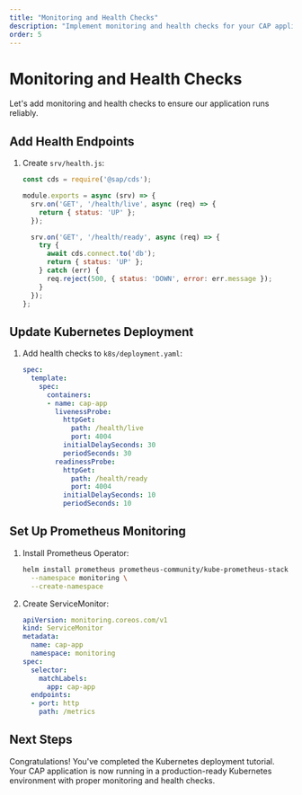 ```yaml
---
title: "Monitoring and Health Checks"
description: "Implement monitoring and health checks for your CAP application in Kubernetes"
order: 5
---
```


# Monitoring and Health Checks

Let's add monitoring and health checks to ensure our application runs reliably.

## Add Health Endpoints

1. Create `srv/health.js`:
   ```javascript
   const cds = require('@sap/cds');

   module.exports = async (srv) => {
     srv.on('GET', '/health/live', async (req) => {
       return { status: 'UP' };
     });

     srv.on('GET', '/health/ready', async (req) => {
       try {
         await cds.connect.to('db');
         return { status: 'UP' };
       } catch (err) {
         req.reject(500, { status: 'DOWN', error: err.message });
       }
     });
   };
   ```

## Update Kubernetes Deployment

1. Add health checks to `k8s/deployment.yaml`:
   ```yaml
   spec:
     template:
       spec:
         containers:
         - name: cap-app
           livenessProbe:
             httpGet:
               path: /health/live
               port: 4004
             initialDelaySeconds: 30
             periodSeconds: 30
           readinessProbe:
             httpGet:
               path: /health/ready
               port: 4004
             initialDelaySeconds: 10
             periodSeconds: 10
   ```

## Set Up Prometheus Monitoring

1. Install Prometheus Operator:
   ```bash
   helm install prometheus prometheus-community/kube-prometheus-stack \
     --namespace monitoring \
     --create-namespace
   ```

2. Create ServiceMonitor:
   ```yaml
   apiVersion: monitoring.coreos.com/v1
   kind: ServiceMonitor
   metadata:
     name: cap-app
     namespace: monitoring
   spec:
     selector:
       matchLabels:
         app: cap-app
     endpoints:
     - port: http
       path: /metrics
   ```

## Next Steps

Congratulations! You've completed the Kubernetes deployment tutorial. Your CAP application is now running in a production-ready Kubernetes environment with proper monitoring and health checks.